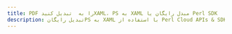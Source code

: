---title: PDF را به  تبدیل کنیدXAML، PS به XAML مبدل رایگان یا Perl SDKdescription: تبدیل رایگانPS به XAML با استفاده از Perl Cloud APIs & SDK همچنین اسناد PDF را در Cloud ایجاد، ویرایش و رندر کنید.---